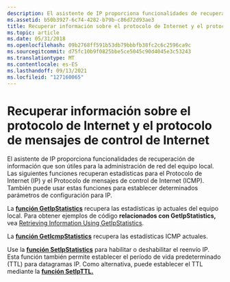 ```yaml
---
description: El asistente de IP proporciona funcionalidades de recuperación de información que son útiles para la administración de red del equipo local.
ms.assetid: b50b3927-6c74-4282-b79b-c86d72d93ae3
title: Recuperar información sobre el protocolo de Internet y el protocolo de mensajes de control de Internet
ms.topic: article
ms.date: 05/31/2018
ms.openlocfilehash: 09b2768ff591b53db79bbbfb38fc2c6c2596ca9c
ms.sourcegitcommit: d75fc10b9f0825bbe5ce5045c90d4045e3c53243
ms.translationtype: MT
ms.contentlocale: es-ES
ms.lasthandoff: 09/13/2021
ms.locfileid: "127160065"
---
```

# <a name="retrieving-information-on-the-internet-protocol-and-the-internet-control-message-protocol"></a>Recuperar información sobre el protocolo de Internet y el protocolo de mensajes de control de Internet

El asistente de IP proporciona funcionalidades de recuperación de información que son útiles para la administración de red del equipo local. Las siguientes funciones recuperan estadísticas para el Protocolo de Internet (IP) y el Protocolo de mensajes de control de Internet (ICMP). También puede usar estas funciones para establecer determinados parámetros de configuración para IP.

La [**función GetIpStatistics**](/windows/desktop/api/Iphlpapi/nf-iphlpapi-getipstatistics) recupera las estadísticas ip actuales del equipo local. Para obtener ejemplos de código **relacionados con GetIpStatistics,** vea [Retrieving Information Using GetIpStatistics](retrieving-information-using-getipstatistics.md).

La [**función GetIcmpStatistics**](/windows/desktop/api/Iphlpapi/nf-iphlpapi-geticmpstatistics) recupera las estadísticas ICMP actuales.

Use la [**función SetIpStatistics**](/windows/desktop/api/Iphlpapi/nf-iphlpapi-setipstatistics) para habilitar o deshabilitar el reenvío IP. Esta función también permite establecer el período de vida predeterminado (TTL) para datagramas IP. Como alternativa, puede establecer el TTL mediante la [**función SetIpTTL.**](/windows/desktop/api/Iphlpapi/nf-iphlpapi-setipttl)

 

 



